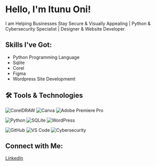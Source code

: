 # Hello, I'm Itunu Oni!

I am Helping Businesses Stay Secure & Visually Appealing | Python & Cybersecurity Specialist | Designer & Website Developer.

## Skills I've Got:
- Python Programming Language
- Sqlite
- Corel
- Figma
- Wordpress Site Developmemt

## 🛠️ Tools & Technologies

<!-- Design Tools -->
![CorelDRAW](https://img.shields.io/badge/CorelDRAW-0C8644?style=for-the-badge&logo=coreldraw&logoColor=white)
![Canva](https://img.shields.io/badge/Canva-00C4CC?style=for-the-badge&logo=canva&logoColor=white)
![Adobe Premiere Pro](https://img.shields.io/badge/Premiere%20Pro-9999FF?style=for-the-badge&logo=adobe-premiere-pro&logoColor=white)

<!-- Development -->
![Python](https://img.shields.io/badge/Python-3776AB?style=for-the-badge&logo=python&logoColor=white)
![SQLite](https://img.shields.io/badge/SQLite-003B57?style=for-the-badge&logo=sqlite&logoColor=white)
![WordPress](https://img.shields.io/badge/WordPress-21759B?style=for-the-badge&logo=wordpress&logoColor=white)

<!-- Others (Add More if Needed) -->
![GitHub](https://img.shields.io/badge/GitHub-181717?style=for-the-badge&logo=github&logoColor=white)
![VS Code](https://img.shields.io/badge/VS%20Code-007ACC?style=for-the-badge&logo=visual-studio-code&logoColor=white)
![Cybersecurity](https://img.shields.io/badge/Cybersecurity-Expert-blue?style=for-the-badge&logo=hackthebox&logoColor=white)



## Connect with Me:
[LinkedIn](https://www.linkedin.com/in/itunu-oni-12630335a/?lipi=urn%3Ali%3Apage%3Ad_flagship3_feed%3BcWO%2FF8FJSW23efJQ%2Btjx0A%3D%3D)


<!--
**ItunuOni/ItunuOni** is a ✨ _special_ ✨ repository because its `README.md` (this file) appears on your GitHub profile.

Here are some ideas to get you started:

- 🔭 I’m currently working on ...
- 🌱 I’m currently learning ...
- 👯 I’m looking to collaborate on ...
- 🤔 I’m looking for help with ...
- 💬 Ask me about ...
- 📫 How to reach me: ...
- 😄 Pronouns: ...
- ⚡ Fun fact: ...
-->
